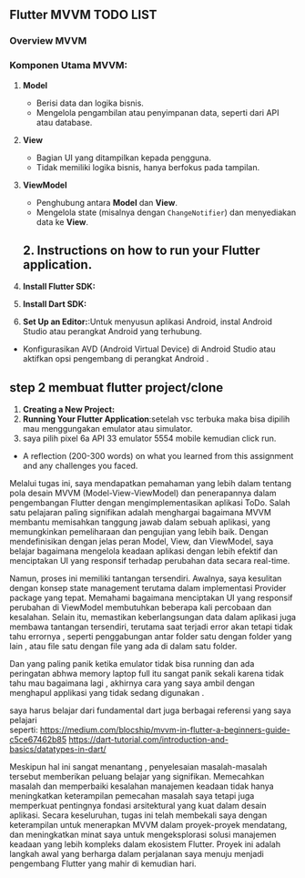 ## Flutter MVVM TODO LIST

### Overview MVVM
### Komponen Utama MVVM:

1.  **Model**
    -   Berisi data dan logika bisnis.
    -   Mengelola pengambilan atau penyimpanan data, seperti dari API atau database.
2.  **View**
    -   Bagian UI yang ditampilkan kepada pengguna.
    -   Tidak memiliki logika bisnis, hanya berfokus pada tampilan.
3.  **ViewModel**
    -   Penghubung antara **Model** dan **View**.
    -   Mengelola state (misalnya dengan `ChangeNotifier`) dan menyediakan data ke **View**.

    ## 2. Instructions on how to run your Flutter application.
1. **Install Flutter SDK:**
2.  **Install Dart SDK:**
3. **Set Up an Editor:**:Untuk menyusun aplikasi Android, instal Android Studio atau  perangkat Android yang terhubung.
- Konfigurasikan AVD (Android Virtual Device) di Android Studio atau aktifkan opsi pengembang di perangkat Android .

## step 2 membuat flutter project/clone
1. **Creating a New Project:**
2. **Running Your Flutter Application**:setelah vsc terbuka maka bisa dipilih mau menggungakan emulator atau simulator.
3. saya pilih pixel 6a API 33 emulator 5554 mobile kemudian click run.

- A reflection (200-300 words) on what you learned from this assignment and any challenges you faced.

Melalui tugas ini, saya mendapatkan pemahaman yang lebih dalam tentang pola desain MVVM (Model-View-ViewModel) dan penerapannya dalam pengembangan Flutter dengan mengimplementasikan aplikasi ToDo. Salah satu pelajaran paling signifikan adalah menghargai bagaimana MVVM membantu memisahkan tanggung jawab dalam sebuah aplikasi, yang memungkinkan pemeliharaan dan pengujian yang lebih baik. Dengan mendefinisikan dengan jelas peran Model, View, dan ViewModel, saya belajar bagaimana mengelola keadaan aplikasi dengan lebih efektif dan menciptakan UI yang responsif terhadap perubahan data secara real-time.

  

Namun, proses ini memiliki tantangan tersendiri. Awalnya, saya kesulitan dengan konsep state management terutama dalam implementasi Provider  package yang tepat. Memahami bagaimana menciptakan UI yang responsif  perubahan di ViewModel membutuhkan beberapa kali percobaan dan kesalahan. Selain itu, memastikan keberlangsungan data dalam aplikasi juga membawa tantangan tersendiri, terutama  saat terjadi error akan tetapi tidak tahu errornya , seperti penggabungan antar folder satu dengan folder yang lain , atau file satu dengan file yang ada di dalam satu folder. 

Dan yang paling panik ketika emulator tidak bisa running dan ada peringatan abhwa memory laptop full itu sangat panik sekali karena tidak tahu mau bagaimana lagi , akhirnya cara yang saya ambil dengan menghapul applikasi yang tidak sedang digunakan .

saya harus belajar dari fundamental dart juga berbagai referensi yang saya pelajari  
seperti:
https://medium.com/blocship/mvvm-in-flutter-a-beginners-guide-c5ce67462b85
https://dart-tutorial.com/introduction-and-basics/datatypes-in-dart/

  Meskipun hal ini sangat menantang  , penyelesaian masalah-masalah tersebut memberikan peluang belajar yang signifikan. Memecahkan masalah dan memperbaiki kesalahan manajemen keadaan tidak hanya meningkatkan keterampilan pemecahan masalah saya tetapi juga memperkuat pentingnya fondasi arsitektural yang kuat dalam desain aplikasi. Secara keseluruhan, tugas ini telah membekali saya dengan keterampilan untuk menerapkan MVVM dalam proyek-proyek mendatang, dan meningkatkan minat saya untuk mengeksplorasi solusi manajemen keadaan yang lebih kompleks dalam ekosistem Flutter. Proyek ini adalah langkah awal yang berharga dalam perjalanan saya menuju menjadi pengembang Flutter yang mahir di kemudian hari.